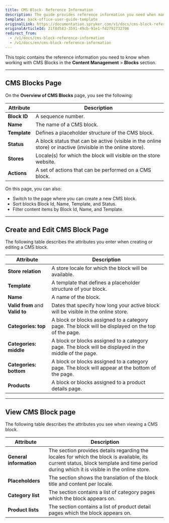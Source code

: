 ```yaml
---
title: CMS Block- Reference Information
description: The guide provides reference information you need when managing CMS blocks in the Back Office.
template: back-office-user-guide-template
originalLink: https://documentation.spryker.com/v1/docs/cms-block-reference-information
originalArticleId: 21f8d583-3591-49cb-91e1-fd2792732786
redirect_from:
  - /v1/docs/cms-block-reference-information
  - /v1/docs/en/cms-block-reference-information
---
```


This topic contains the reference information you need to know when working with CMS Blocks in the **Content Management** > **Blocks** section.
***
## CMS Blocks Page
On the **Overview of CMS Blocks** page, you see the following:

| Attribute | Description |
| --- | --- |
| **Block ID** | A sequence number. |
| **Name** | The name of a CMS block. |
| **Template** | Defines a placeholder structure of the CMS block. |
| **Status** | A block status that can be active (visible in the online store) or inactive (invisible in the online store). |
| **Stores** | Locale(s) for which the block will visible on the store website. |
| **Actions** |A set of actions that can be performed on a CMS block. |

On this page, you can also:

* Switch to the page where you can create a new CMS block.
* Sort blocks Block Id, Name, Template, and Status.
* Filter content items by Block Id, Name, and Template.
***
## Create and Edit CMS Block Page
The following table describes the attributes you enter when creating or editing a CMS block.

|Attribute  |  Description|
| --- | --- |
| **Store relation** |  A store locale for which the block will be available. |
| **Template** | A template that defines a placeholder structure of your block.  |
| **Name** | A name of the block. |
| **Valid from** and **Valid to** | Dates that specify how long your active block will be visible in the online store. |
| **Categories: top** | A block or blocks assigned to a category page.  The block will be displayed on the top of the page. |
| **Categories: middle** |  A block or blocks assigned to a category page. The block will be displayed in the middle of the page. |
| **Categories: bottom** | A block or blocks assigned to a category page. The block will appear at the bottom of the page. |
| **Products** | A block or blocks assigned to a product details page. |
***
## View CMS Block page
The following table describes the attributes you see when viewing a CMS block.

| Attribute | Description |
| --- | --- |
| **General information** | The section provides details regarding the locales for which the block is available, its current status, block template and time period during which it is visible in the online store. |
| **Placeholders** | The section shows the translation of the block title and content per locale. |
| **Category list**  | The section contains a list of category pages which the block appears on. |
| **Product lists** | The section contains a list of product detail pages which the block appears on. |
